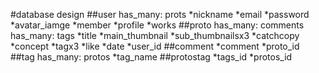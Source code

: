 #database design
##user
 has_many: prots
 *nickname
 *email
 *password
 *avatar_iamge
 *member
 *profile
 *works
##proto
has_many: comments  has_many: tags
*title
*main_thumbnail
*sub_thumbnailsx3
*catchcopy
*concept
*tagx3
*like
*date
*user_id
##comment
*comment
*proto_id
##tag
has_many: protos
*tag_name
##protostag
*tags_id
*protos_id
